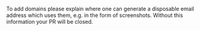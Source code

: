 To add domains please explain where one can generate a disposable email address which uses them, e.g. in the form of screenshots. Without this information your PR will be closed.
